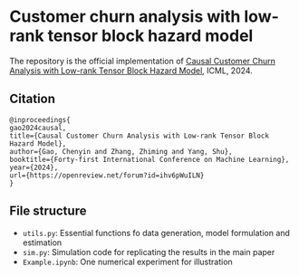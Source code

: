 # Customer churn analysis with low-rank tensor block hazard model
The repository is the official implementation of  [Causal Customer Churn Analysis with Low-rank Tensor Block Hazard Model](https://openreview.net/forum?id=ihv6pWuILN), ICML, 2024. 

## Citation

 ```
@inproceedings{
gao2024causal,
title={Causal Customer Churn Analysis with Low-rank Tensor Block Hazard Model},
author={Gao, Chenyin and Zhang, Zhiming and Yang, Shu},
booktitle={Forty-first International Conference on Machine Learning},
year={2024},
url={https://openreview.net/forum?id=ihv6pWuILN}
}
 ```


## File structure

* `utils.py`: Essential functions fo data generation, model formulation and estimation
* `sim.py`: Simulation code for replicating the results in the main paper
* `Example.ipynb`: One numerical experiment for illustration

